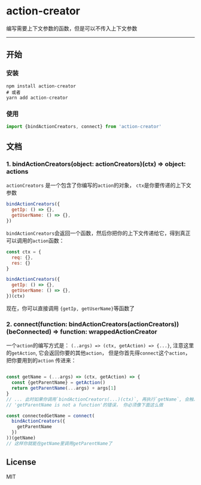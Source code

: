 # action-creator
编写需要上下文参数的函数，但是可以不传入上下文参数

---


## 开始

### 安装

```
npm install action-creator
# 或者
yarn add action-creator
```

### 使用

```javascript
import {bindActionCreators, connect} from 'action-creator'
```


## 文档

### 1. bindActionCreators(object: actionCreators)(ctx) => object: actions

`actionCreators` 是一个包含了你编写的`action`的对象， `ctx`是你要传递的上下文参数

```javascript
bindActionCreators({
  getIp: () => {},
  getUserName: () => {},
})

```
`bindActionCreators`会返回一个函数，然后你把你的上下文传递给它，得到真正可以调用的`action`函数：

```javascript
const ctx = {
  req: {},
  res: {}
}

bindActionCreators({
  getIp: () => {},
  getUserName: () => {},
})(ctx)
```

现在，你可以直接调用 `{getIp, getUserName}`等函数了


### 2. connect(function: bindActionCreators(actionCreators))(beConnected) => function: wrappedActionCreator

一个`action`的编写方式是： `(..args) => (ctx, getAction) => {...}`, 注意这里的`getAction`, 它会返回你要的其他`action`，
但是你首先得`connect`这个`action`，把你要用到的`action` 传进来：

```javascript

const getName = (...args) => (ctx, getAction) => {
  const {getParentName} = getAction()
  return getParentName(...args) + args[1]
}
// ... 此时如果你调用`bindActionCreators(...)(ctx)`, 再执行`getName`, 会触发
// 'getParentName is not a function'的错误， 你必须像下面这么做

const connectedGetName = connect(
  bindActionCreators({
    getParentName
  })
))(getName)
// 这样你就能在getName里调用getParentName了

```

## License

MIT

